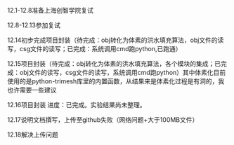 12.1-12.8准备上海创智学院复试 

12.8-12.13参加复试 

12.14初步完成项目封装（待完成：obj转化为体素的洪水填充算法，obj文件的读写，csg文件的读写；已完成：系统调用cmd跑python,已跑通）

12.15项目封装（待完成：obj转化为体素的洪水填充算法，各个模块的集成；已完成：obj文件的读写，csg文件的读写，系统调用cmd跑python）其中体素化目前使用的是python-trimesh库里的内置函数，从结果来是体素化过程是有洞的，我也许需要一些建议

12.16项目封装 进度：已完成。实验结果尚未整理。

12.17说明文档撰写，上传至github失败（网络问题+大于100MB文件） 

12.18解决上传问题


